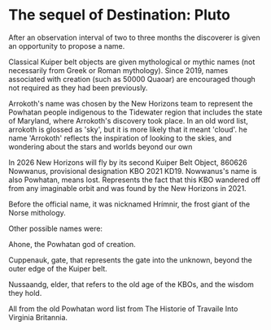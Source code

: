 # The sequel of Destination: Pluto

After an observation interval of two to three months the discoverer is given an opportunity to propose a name.

Classical Kuiper belt objects are given mythological or mythic names (not necessarily from Greek or Roman mythology). Since 2019, names associated with creation (such as 50000 Quaoar) are encouraged though not required as they had been previously.

Arrokoth's name was chosen by the New Horizons team to represent the Powhatan people indigenous to the Tidewater region that includes the state of Maryland, where Arrokoth's discovery took place. In an old word list, arrokoth is glossed as 'sky', but it is more likely that it meant 'cloud'. he name 'Arrokoth' reflects the inspiration of looking to the skies, and wondering about the stars and worlds beyond our own

In 2026 New Horizons will fly by its second Kuiper Belt Object, 860626 Nowwanus, provisional designation KBO 2021 KD19. Nowwanus's name is also Powhatan, means lost. Represents the fact that this KBO wandered off from any imaginable orbit and was found by the New Horizons in 2021.

Before the official name, it was nicknamed Hrímnir, the frost giant of the Norse mithology.

Other possible names were:

Ahone, the Powhatan god of creation.

Cuppenauk, gate, that represents the gate into the unknown, beyond the outer edge of the Kuiper belt.

Nussaandg, elder, that refers to the old age of the KBOs, and the wisdom they hold.

All from the old Powhatan word list from The Historie of Travaile Into Virginia Britannia.
